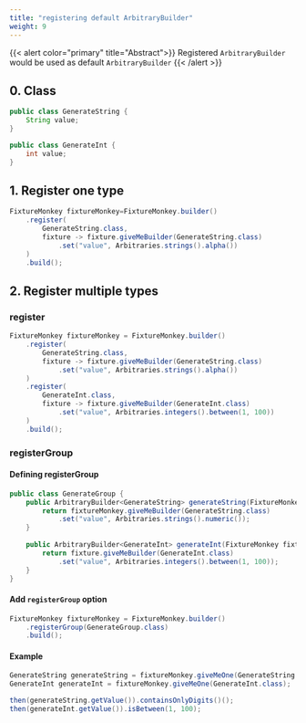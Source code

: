 ```yaml
---
title: "registering default ArbitraryBuilder"
weight: 9
---
```


{{< alert color="primary" title="Abstract">}}
Registered `ArbitraryBuilder` would be used as default `ArbitraryBuilder`
{{< /alert >}} 

## 0. Class

```java
public class GenerateString {
	String value;
}

public class GenerateInt {
	int value;
}
```

## 1. Register one type

```java
FixtureMonkey fixtureMonkey=FixtureMonkey.builder()
	.register(
        GenerateString.class,
        fixture -> fixture.giveMeBuilder(GenerateString.class)
            .set("value", Arbitraries.strings().alpha())
    )
	.build();
```

## 2. Register multiple types
### register
```java
FixtureMonkey fixtureMonkey = FixtureMonkey.builder()
	.register(
	    GenerateString.class,
	    fixture -> fixture.giveMeBuilder(GenerateString.class)
            .set("value", Arbitraries.strings().alpha())
    )
	.register(
        GenerateInt.class,
        fixture -> fixture.giveMeBuilder(GenerateInt.class)
            .set("value", Arbitraries.integers().between(1, 100))
	)
	.build();
```


### registerGroup
#### Defining registerGroup
```java
public class GenerateGroup {
	public ArbitraryBuilder<GenerateString> generateString(FixtureMonkey fixtureMonkey){
		return fixtureMonkey.giveMeBuilder(GenerateString.class)
			.set("value", Arbitraries.strings().numeric());
    }
	
	public ArbitraryBuilder<GenerateInt> generateInt(FixtureMonkey fixtureMonkey){
		return fixture.giveMeBuilder(GenerateInt.class)
			.set("value", Arbitraries.integers().between(1, 100));
    }
}
```

#### Add `registerGroup` option
```java
FixtureMonkey fixtureMonkey = FixtureMonkey.builder()
    .registerGroup(GenerateGroup.class)
	.build();
```

#### Example
```java
GenerateString generateString = fixtureMonkey.giveMeOne(GenerateString.class);
GenerateInt generateInt = fixtureMonkey.giveMeOne(GenerateInt.class);

then(generateString.getValue()).containsOnlyDigits()();
then(generateInt.getValue()).isBetween(1, 100);
```
